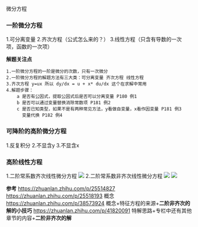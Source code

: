 微分方程
### 一阶微分方程
1.可分离变量
2.齐次方程（公式怎么来的？）
3.线性方程（只含有导数的一次项，函数的一次项）

**解题关注点**

```
1.一阶微分方程的一阶是微分的次数，只有一次微分
2.一阶微分方程的解题方法有三大类：可分离变量 齐次方程 线性方程
3.齐次方程 y=ux 所以 dy/dx = u + x* du/dx 这个在求解中常用
4.解题步骤：
    a 是否有公因式，提取公因式后是否可以分离变量 P180 例1
    b 是否可以通过变量替换消除常数项 P181 例2
    c 是否已知类型，如果不是有两种常见方法，y看做自变量，x看作因变量 P181 例3
      变量代换 P182 例4
```    

### 可降阶的高阶微分方程
1.反复积分
2.不显含y
3.不显含x

### 高阶线性方程
1.二阶常系数齐次线性微分方程
![](./one-0.jpg)
2.二阶常系数非齐次线性微分方程
![](./one-1.jpg)
![](./one-2.jpg)



**参考**
<https://zhuanlan.zhihu.com/p/25514827> <https://zhuanlan.zhihu.com/p/25518193> 
概念
<https://zhuanlan.zhihu.com/p/38573924> 
概念+特征方程的来源+**二阶非齐次的解的小技巧**
<https://zhuanlan.zhihu.com/p/41820091> 
特解思路+专栏中还有其他章节的内容+**二阶非齐次的解**


